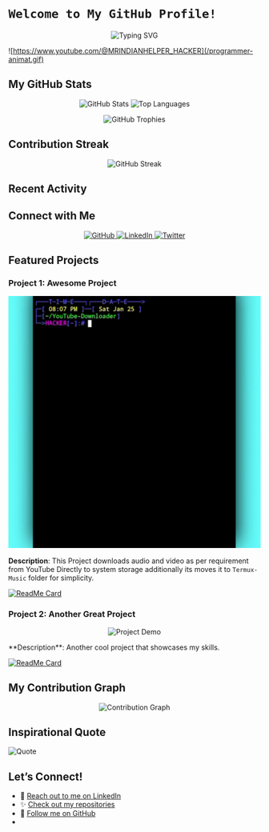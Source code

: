 # `Welcome to My GitHub Profile!`

<p align="center">
  <img src="https://readme-typing-svg.herokuapp.com?font=Fira+Code&pause=1000&color=36BCF7&width=435&lines=Welcome+to+My+GitHub+Profile!;I+am+hackesofice;A+Passionate+Developer+and+Open+Source+Enthusiast!" alt="Typing SVG" />
</p>

![https://www.youtube.com/@MRINDIANHELPER_HACKER](/programmer-animat.gif)

## My GitHub Stats

<p align="center">
  <img src="https://github-readme-stats.vercel.app/api?username=hackesofice&show_icons=true&theme=radical&hide_title=true" alt="GitHub Stats" />
  <img src="https://github-readme-stats.vercel.app/api/top-langs/?username=hackesofice&layout=compact&theme=radical" alt="Top Languages" />
</p>

<p align="center">
  <img src="https://github-profile-trophy.vercel.app/?username=hackesofice&theme=radical&margin-w=15" alt="GitHub Trophies" />
</p>

## Contribution Streak

<p align="center">
  <img src="https://github-readme-streak-stats.herokuapp.com/?user=hackesofice&theme=radical" alt="GitHub Streak" />
</p>

## Recent Activity

<!--START_SECTION:activity-->
<!--END_SECTION:activity-->

## Connect with Me

<p align="center">
  <a href="https://github.com/hackesofice">
    <img src="https://img.shields.io/badge/GitHub-100000?style=for-the-badge&logo=github&logoColor=white" alt="GitHub">
  </a>
  <a href="https://linkedin.com/in/hackesofice">
    <img src="https://img.shields.io/badge/LinkedIn-0077B5?style=for-the-badge&logo=linkedin&logoColor=white" alt="LinkedIn">
  </a>
  <a href="https://twitter.com/hackesofice">
    <img src="https://img.shields.io/badge/Twitter-1DA1F2?style=for-the-badge&logo=twitter&logoColor=white" alt="Twitter">
  </a>
</p>

## Featured Projects

### Project 1: Awesome Project
![](/YouTube-Downloader.gif)

**Description**: This Project downloads audio and video as per requirement from YouTube Directly to system storage additionally its moves it to `Termux-Music` folder for simplicity.

[![ReadMe Card](https://github-readme-stats.vercel.app/api/pin/?username=hackesofice&repo=awesome-project&theme=radical)](https://github.com/hackesofice/awesome-project)

### Project 2: Another Great Project
<p align="center">
  <img src="https://media.giphy.com/media/YOUR-GIF-ID/giphy.gif" alt="Project Demo" width="500" height="300" />
</p>
**Description**: Another cool project that showcases my skills.

[![ReadMe Card](https://github-readme-stats.vercel.app/api/pin/?username=hackesofice&repo=another-great-project&theme=radical)](https://github.com/hackesofice/another-great-project)

## My Contribution Graph

<p align="center">
  <img src="https://activity-graph.herokuapp.com/graph?username=hackesofice&theme=dracula" alt="Contribution Graph" />
</p>

## Inspirational Quote

![Quote](https://quotes-github-readme.vercel.app/api?type=horizontal&theme=radical)

## Let’s Connect!

- 💬 [Reach out to me on LinkedIn](https://linkedin.com/in/hackesofice)
- ✨ [Check out my repositories](https://github.com/hackesofice?tab=repositories)
- 🎉 [Follow me on GitHub](https://github.com/hackesofice)
- 
